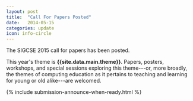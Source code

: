 ```yaml
---
layout: post
title:  "Call For Papers Posted"
date:   2014-05-15
categories: update
icon: info-circle
---
```


The SIGCSE 2015 call for papers has been posted.

This year's theme is <b>{{site.data.main.theme}}</b>. Papers, posters, workshops, and special sessions exploring this theme---or, more broadly, the themes of computing education as it pertains to teaching and learning for young or old alike---are welcomed.


{% include submission-announce-when-ready.html %}
